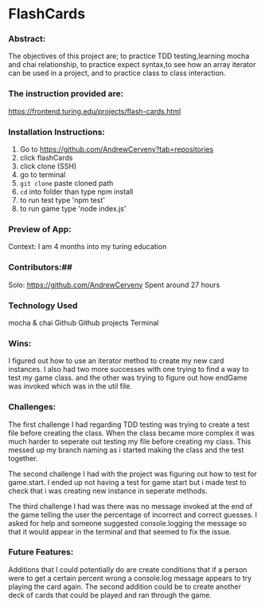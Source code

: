 # FlashCards


### Abstract: 
The objectives of this project are; to practice TDD testing,learning mocha and chai relationship, to practice expect syntax,to see how an array iterator can be used in a project, and to practice class to class interaction.   
 
### The instruction provided are: 
https://frontend.turing.edu/projects/flash-cards.html


### Installation Instructions:
1) Go to https://github.com/AndrewCerveny?tab=repositories
2) click flashCards
3) click clone (SSH)
4) go to terminal
5) `git clone` paste cloned path
6) `cd` into folder than type npm install
7) to run test type 'npm test'
8) to run game type 'node index.js'

### Preview of App:



Context:
I am 4 months into my turing education 

### Contributors:##
Solo: 
https://github.com/AndrewCerveny
Spent around 27 hours

### Technology Used
mocha & chai
Github
Github projects
Terminal

### Wins:
I figured out how to use an iterator method to create my new card instances. I also had two more successes with one trying to find a way to test my game class. and the other was trying to figure out how endGame was invoked which was in the util file. 

### Challenges:
The first challenge I had regarding TDD testing was trying to create a test file before creating the class. When the class became more complex it was much harder to seperate out testing my file before creating my class.  This messed up my branch naming as i started making the class and the test together. 

The second challenge I had with the project was figuring out how to test for game.start. I ended up not having a test for game start but i made test to check that i was creating new instance in seperate methods.  

The third challenge I had was there was no message invoked at the end of the game telling the user the percentage of incorrect and correct guesses. I asked for help and someone suggested console.logging the message so that it would appear in the terminal and that seemed to fix the issue. 

### Future Features:
Additions that I could potentially do are create conditions that if a person were to get a certain percent wrong a console.log message appears to try playing the card again. The second addition could be to create another deck of cards that could be played and ran through the game. 
